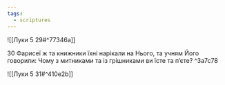 ```yaml
---
tags:
  - scriptures
---
```


![[Луки 5 29#^77346a]]

30 Фарисеї ж та книжники їхні нарікали на Нього, та учням Його говорили: Чому з митниками та із грішниками ви їсте та п’єте? ^3a7c78

![[Луки 5 31#^410e2b]]